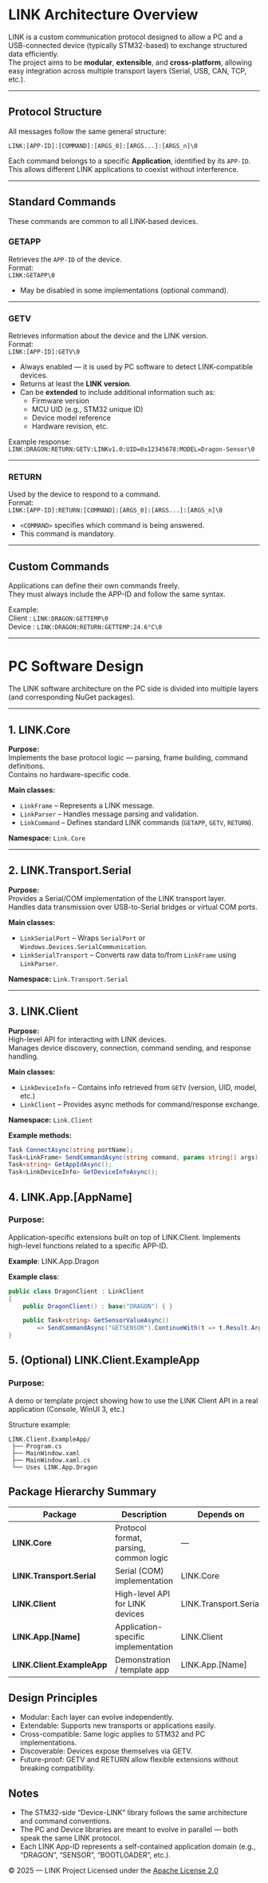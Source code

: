 # LINK Architecture Overview

LINK is a custom communication protocol designed to allow a PC and a USB-connected device (typically STM32-based) to exchange structured data efficiently.  
The project aims to be **modular**, **extensible**, and **cross-platform**, allowing easy integration across multiple transport layers (Serial, USB, CAN, TCP, etc.).

---

## Protocol Structure

All messages follow the same general structure:

`LINK:[APP-ID]:[COMMAND]:[ARGS_0]:[ARGS...]:[ARGS_n]\0`  

Each command belongs to a specific **Application**, identified by its `APP-ID`.  
This allows different LINK applications to coexist without interference.

---

## Standard Commands

These commands are common to all LINK-based devices.

### **GETAPP**
Retrieves the `APP-ID` of the device.  
Format:  
`LINK:GETAPP\0`  
- May be disabled in some implementations (optional command).

---

### **GETV**
Retrieves information about the device and the LINK version.  
Format:  
`LINK:[APP-ID]:GETV\0`  

- Always enabled — it is used by PC software to detect LINK-compatible devices.  
- Returns at least the **LINK version**.  
- Can be **extended** to include additional information such as:
  - Firmware version
  - MCU UID (e.g., STM32 unique ID)
  - Device model reference
  - Hardware revision, etc.

Example response:  
`LINK:DRAGON:RETURN:GETV:LINKv1.0:UID=0x12345678:MODEL=Dragon-Sensor\0`

---

### **RETURN**
Used by the device to respond to a command.  
Format:  
`LINK:[APP-ID]:RETURN:[COMMAND]:[ARGS_0]:[ARGS...]:[ARGS_n]\0`  
- `<COMMAND>` specifies which command is being answered.  
- This command is mandatory.

---

## Custom Commands

Applications can define their own commands freely.  
They must always include the APP-ID and follow the same syntax.  

Example:  
Client : `LINK:DRAGON:GETTEMP\0`  
Device : `LINK:DRAGON:RETURN:GETTEMP:24.6°C\0`  

---

# PC Software Design

The LINK software architecture on the PC side is divided into multiple layers (and corresponding NuGet packages).

---

## 1️. LINK.Core

**Purpose:**  
Implements the base protocol logic — parsing, frame building, command definitions.  
Contains no hardware-specific code.

**Main classes:**
- `LinkFrame` – Represents a LINK message.
- `LinkParser` – Handles message parsing and validation.
- `LinkCommand` – Defines standard LINK commands (`GETAPP`, `GETV`, `RETURN`).

**Namespace:** `Link.Core`

---

## 2️. LINK.Transport.Serial

**Purpose:**  
Provides a Serial/COM implementation of the LINK transport layer.  
Handles data transmission over USB-to-Serial bridges or virtual COM ports.

**Main classes:**
- `LinkSerialPort` – Wraps `SerialPort` or `Windows.Devices.SerialCommunication`.
- `LinkSerialTransport` – Converts raw data to/from `LinkFrame` using `LinkParser`.

**Namespace:** `Link.Transport.Serial`

---

## 3️. LINK.Client

**Purpose:**  
High-level API for interacting with LINK devices.  
Manages device discovery, connection, command sending, and response handling.

**Main classes:**
- `LinkDeviceInfo` – Contains info retrieved from `GETV` (version, UID, model, etc.)
- `LinkClient` – Provides async methods for command/response exchange.

**Namespace:** `Link.Client`

**Example methods:**
```csharp
Task ConnectAsync(string portName);
Task<LinkFrame> SendCommandAsync(string command, params string[] args);
Task<string> GetAppIdAsync();
Task<LinkDeviceInfo> GetDeviceInfoAsync();
```
## 4️. LINK.App.[AppName]

### Purpose:
Application-specific extensions built on top of LINK.Client.
Implements high-level functions related to a specific APP-ID.

**Example**: LINK.App.Dragon

**Example class**:  
```csharp
public class DragonClient : LinkClient
{
    public DragonClient() : base("DRAGON") { }

    public Task<string> GetSensorValueAsync()
        => SendCommandAsync("GETSENSOR").ContinueWith(t => t.Result.Arguments[0]);
}
```
## 5️. (Optional) LINK.Client.ExampleApp

### Purpose:
A demo or template project showing how to use the LINK Client API in a real application (Console, WinUI 3, etc.)

Structure example:
```
LINK.Client.ExampleApp/
 ├── Program.cs
 ├── MainWindow.xaml
 ├── MainWindow.xaml.cs
 └── Uses LINK.App.Dragon
```

## Package Hierarchy Summary
| Package                    | Description                            | Depends on            |
| -------------------------- | -------------------------------------- | --------------------- |
| **LINK.Core**              | Protocol format, parsing, common logic | —                     |
| **LINK.Transport.Serial**  | Serial (COM) implementation            | LINK.Core             |
| **LINK.Client**            | High-level API for LINK devices        | LINK.Transport.Serial |
| **LINK.App.[Name]**        | Application-specific implementation    | LINK.Client           |
| **LINK.Client.ExampleApp** | Demonstration / template app           | LINK.App.[Name]       |

## Design Principles
- Modular: Each layer can evolve independently.  
- Extendable: Supports new transports or applications easily.  
- Cross-compatible: Same logic applies to STM32 and PC implementations.  
- Discoverable: Devices expose themselves via GETV.  
- Future-proof: GETV and RETURN allow flexible extensions without breaking compatibility.  

## Notes

- The STM32-side “Device-LINK” library follows the same architecture and command conventions.
- The PC and Device libraries are meant to evolve in parallel — both speak the same LINK protocol.
- Each LINK App-ID represents a self-contained application domain (e.g., “DRAGON”, “SENSOR”, “BOOTLOADER”, etc.).

© 2025 — LINK Project
Licensed under the [Apache License 2.0](https://www.apache.org/licenses/LICENSE-2.0)
